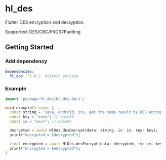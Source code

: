 # hl_des

Flutter DES encryption and decryption.

Supported: DES/CBC/PKCS7Padding

## Getting Started

### Add dependency

```yaml
dependencies:
  hl_des: ^2.0.2  #latest version
```

### Example

```dart
import 'package:hl_des/hl_des.dart';

void example() async {
  const string = "Java, android, ios, get the same result by DES encryption and decryption."; // base64
  const key = "xxx="; // base64
  const iv = "xxx="; // base64

  decrypted = await HlDes.desDecrypt(data: string, iv: iv, key: key);
  print("decrypted = $decrypted");

  final encrypted = await HlDes.desEncrypt(data: decrypted, iv: iv, key: key);
  print("encrypted = $encrypted");
}
```

